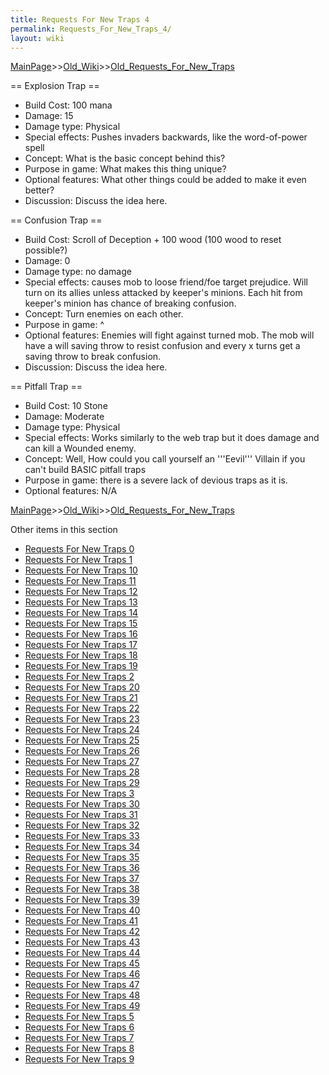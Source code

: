 ```yaml
---
title: Requests For New Traps 4
permalink: Requests_For_New_Traps_4/
layout: wiki
---
```


[MainPage](/keeperrl_wiki/ "wikilink")>>[Old_Wiki](/keeperrl_wiki/Old_Wiki "wikilink")>>[Old_Requests_For_New_Traps](/keeperrl_wiki/Old_Requests_For_New_Traps "wikilink")

== Explosion Trap ==
* Build Cost: 100 mana
* Damage: 15
* Damage type: Physical
* Special effects: Pushes invaders backwards, like the word-of-power spell
* Concept: What is the basic concept behind this?
* Purpose in game: What makes this thing unique?
* Optional features: What other things could be added to make it even better?
* Discussion: Discuss the idea here.


== Confusion Trap ==
* Build Cost: Scroll of Deception + 100 wood (100 wood to reset possible?)
* Damage: 0
* Damage type: no damage
* Special effects: causes mob to loose friend/foe target prejudice. Will turn on its allies unless attacked by keeper's minions. Each hit from keeper's minion has chance of breaking confusion.
* Concept: Turn enemies on each other.
* Purpose in game: ^
* Optional features: Enemies will fight against turned mob. The mob will have a will saving throw to resist confusion and every x turns get a saving throw to break confusion.
* Discussion: Discuss the idea here.


== Pitfall Trap ==
* Build Cost: 10 Stone
* Damage: Moderate
* Damage type: Physical
* Special effects: Works similarly to the web trap but it does damage and can kill a Wounded enemy.
* Concept: Well, How could you call yourself an '''Eevil''' Villain if you can't build BASIC pitfall traps 
* Purpose in game: there is a severe lack of devious traps as it is.
* Optional features: N/A

[MainPage](/keeperrl_wiki/ "wikilink")>>[Old_Wiki](/keeperrl_wiki/Old_Wiki "wikilink")>>[Old_Requests_For_New_Traps](/keeperrl_wiki/Old_Requests_For_New_Traps "wikilink")

Other items in this section
-    [Requests For New Traps 0](/keeperrl_wiki/Requests_For_New_Traps_0 "wikilink")
-    [Requests For New Traps 1](/keeperrl_wiki/Requests_For_New_Traps_1 "wikilink")
-    [Requests For New Traps 10](/keeperrl_wiki/Requests_For_New_Traps_10 "wikilink")
-    [Requests For New Traps 11](/keeperrl_wiki/Requests_For_New_Traps_11 "wikilink")
-    [Requests For New Traps 12](/keeperrl_wiki/Requests_For_New_Traps_12 "wikilink")
-    [Requests For New Traps 13](/keeperrl_wiki/Requests_For_New_Traps_13 "wikilink")
-    [Requests For New Traps 14](/keeperrl_wiki/Requests_For_New_Traps_14 "wikilink")
-    [Requests For New Traps 15](/keeperrl_wiki/Requests_For_New_Traps_15 "wikilink")
-    [Requests For New Traps 16](/keeperrl_wiki/Requests_For_New_Traps_16 "wikilink")
-    [Requests For New Traps 17](/keeperrl_wiki/Requests_For_New_Traps_17 "wikilink")
-    [Requests For New Traps 18](/keeperrl_wiki/Requests_For_New_Traps_18 "wikilink")
-    [Requests For New Traps 19](/keeperrl_wiki/Requests_For_New_Traps_19 "wikilink")
-    [Requests For New Traps 2](/keeperrl_wiki/Requests_For_New_Traps_2 "wikilink")
-    [Requests For New Traps 20](/keeperrl_wiki/Requests_For_New_Traps_20 "wikilink")
-    [Requests For New Traps 21](/keeperrl_wiki/Requests_For_New_Traps_21 "wikilink")
-    [Requests For New Traps 22](/keeperrl_wiki/Requests_For_New_Traps_22 "wikilink")
-    [Requests For New Traps 23](/keeperrl_wiki/Requests_For_New_Traps_23 "wikilink")
-    [Requests For New Traps 24](/keeperrl_wiki/Requests_For_New_Traps_24 "wikilink")
-    [Requests For New Traps 25](/keeperrl_wiki/Requests_For_New_Traps_25 "wikilink")
-    [Requests For New Traps 26](/keeperrl_wiki/Requests_For_New_Traps_26 "wikilink")
-    [Requests For New Traps 27](/keeperrl_wiki/Requests_For_New_Traps_27 "wikilink")
-    [Requests For New Traps 28](/keeperrl_wiki/Requests_For_New_Traps_28 "wikilink")
-    [Requests For New Traps 29](/keeperrl_wiki/Requests_For_New_Traps_29 "wikilink")
-    [Requests For New Traps 3](/keeperrl_wiki/Requests_For_New_Traps_3 "wikilink")
-    [Requests For New Traps 30](/keeperrl_wiki/Requests_For_New_Traps_30 "wikilink")
-    [Requests For New Traps 31](/keeperrl_wiki/Requests_For_New_Traps_31 "wikilink")
-    [Requests For New Traps 32](/keeperrl_wiki/Requests_For_New_Traps_32 "wikilink")
-    [Requests For New Traps 33](/keeperrl_wiki/Requests_For_New_Traps_33 "wikilink")
-    [Requests For New Traps 34](/keeperrl_wiki/Requests_For_New_Traps_34 "wikilink")
-    [Requests For New Traps 35](/keeperrl_wiki/Requests_For_New_Traps_35 "wikilink")
-    [Requests For New Traps 36](/keeperrl_wiki/Requests_For_New_Traps_36 "wikilink")
-    [Requests For New Traps 37](/keeperrl_wiki/Requests_For_New_Traps_37 "wikilink")
-    [Requests For New Traps 38](/keeperrl_wiki/Requests_For_New_Traps_38 "wikilink")
-    [Requests For New Traps 39](/keeperrl_wiki/Requests_For_New_Traps_39 "wikilink")
-    [Requests For New Traps 40](/keeperrl_wiki/Requests_For_New_Traps_40 "wikilink")
-    [Requests For New Traps 41](/keeperrl_wiki/Requests_For_New_Traps_41 "wikilink")
-    [Requests For New Traps 42](/keeperrl_wiki/Requests_For_New_Traps_42 "wikilink")
-    [Requests For New Traps 43](/keeperrl_wiki/Requests_For_New_Traps_43 "wikilink")
-    [Requests For New Traps 44](/keeperrl_wiki/Requests_For_New_Traps_44 "wikilink")
-    [Requests For New Traps 45](/keeperrl_wiki/Requests_For_New_Traps_45 "wikilink")
-    [Requests For New Traps 46](/keeperrl_wiki/Requests_For_New_Traps_46 "wikilink")
-    [Requests For New Traps 47](/keeperrl_wiki/Requests_For_New_Traps_47 "wikilink")
-    [Requests For New Traps 48](/keeperrl_wiki/Requests_For_New_Traps_48 "wikilink")
-    [Requests For New Traps 49](/keeperrl_wiki/Requests_For_New_Traps_49 "wikilink")
-    [Requests For New Traps 5](/keeperrl_wiki/Requests_For_New_Traps_5 "wikilink")
-    [Requests For New Traps 6](/keeperrl_wiki/Requests_For_New_Traps_6 "wikilink")
-    [Requests For New Traps 7](/keeperrl_wiki/Requests_For_New_Traps_7 "wikilink")
-    [Requests For New Traps 8](/keeperrl_wiki/Requests_For_New_Traps_8 "wikilink")
-    [Requests For New Traps 9](/keeperrl_wiki/Requests_For_New_Traps_9 "wikilink")
